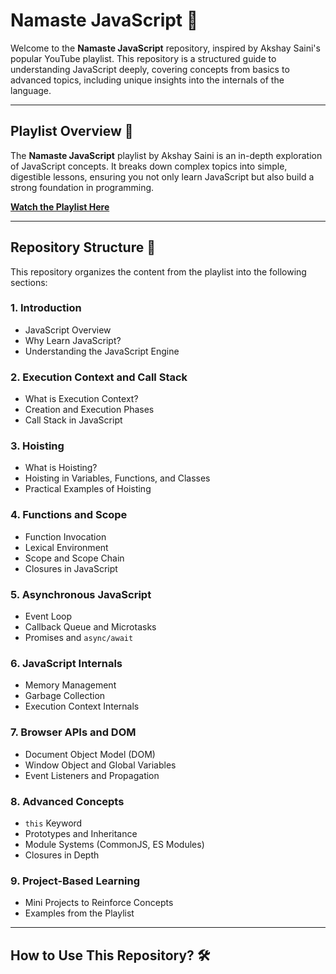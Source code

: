 # Namaste JavaScript 🌟

Welcome to the **Namaste JavaScript** repository, inspired by Akshay Saini's popular YouTube playlist. This repository is a structured guide to understanding JavaScript deeply, covering concepts from basics to advanced topics, including unique insights into the internals of the language.

---

## Playlist Overview 🎥

The **Namaste JavaScript** playlist by Akshay Saini is an in-depth exploration of JavaScript concepts. It breaks down complex topics into simple, digestible lessons, ensuring you not only learn JavaScript but also build a strong foundation in programming.

**[Watch the Playlist Here](https://www.youtube.com/playlist?list=PLlasXeu85E9cQ32gLCvAvr9vNaUccPVNP)**

---

## Repository Structure 📂

This repository organizes the content from the playlist into the following sections:

### 1. Introduction
- JavaScript Overview  
- Why Learn JavaScript?  
- Understanding the JavaScript Engine  

### 2. Execution Context and Call Stack  
- What is Execution Context?  
- Creation and Execution Phases  
- Call Stack in JavaScript  

### 3. Hoisting  
- What is Hoisting?  
- Hoisting in Variables, Functions, and Classes  
- Practical Examples of Hoisting  

### 4. Functions and Scope  
- Function Invocation  
- Lexical Environment  
- Scope and Scope Chain  
- Closures in JavaScript  

### 5. Asynchronous JavaScript  
- Event Loop  
- Callback Queue and Microtasks  
- Promises and `async/await`  

### 6. JavaScript Internals  
- Memory Management  
- Garbage Collection  
- Execution Context Internals  

### 7. Browser APIs and DOM  
- Document Object Model (DOM)  
- Window Object and Global Variables  
- Event Listeners and Propagation  

### 8. Advanced Concepts  
- `this` Keyword  
- Prototypes and Inheritance  
- Module Systems (CommonJS, ES Modules)  
- Closures in Depth  

### 9. Project-Based Learning  
- Mini Projects to Reinforce Concepts  
- Examples from the Playlist  

---

## How to Use This Repository? 🛠️
